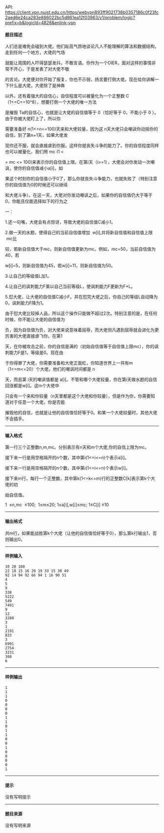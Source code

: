 API: https://client.vpn.nuist.edu.cn/https/webvpn893ff9021738b0357186c0f23fc2aed6e24ca283e886022bc5d861ea12f03963/v1/problem/logic?prefix=b&logicId=4828&enlink-vpn

#### 题目描述

人们总是难免会碰到大佬。他们趾高气昂地谈论凡人不能理解的算法和数据结构，走到任何一个地方，大佬的气场

就能让周围的人吓得瑟瑟发抖，不敢言语。你作为一个OIER，面对这样的事情非常不开心，于是发表了对大佬不敬

的言论。大佬便对你开始了报复，你也不示弱，扬言要打倒大佬。现在给你讲解一下什么是大佬，大佬除了是神犇

以外，还有着强大的自信心，自信程度可以被量化为一个正整数 C（1<=C<=10^8），想要打倒一个大佬的唯一方法

是摧毁 Ta的自信心，也就是让大佬的自信值等于 0（恰好等于 0，不能小于 0 ）。由于你被大佬盯上了，所以你

需要准备好 n(1<=n<=100)天来和大佬较量，因为这 n天大佬只会嘲讽你动摇你的自信，到了第n+1天，如果大佬发

现你还不服，就会直接虐到你服，这样你就丧失斗争的能力了。你的自信程度同样也可以被量化，我们用 mc (1 <

\= mc <= 100)来表示你的自信值上限。在第i天（i>=1），大佬会对你发动一次嘲讽，使你的自信值减小a\[i\]，如

果这个时刻你的自信值小于0了，那么你就丧失斗争能力，也就失败了（特别注意你的自信值为0的时候还可以继续

和大佬斗争）。在这一天，大佬对你发动嘲讽之后，如果你的自信值仍大于等于0，你能且仅能选择如下的行为之

一：

1.还一句嘴，大佬会有点惊讶，导致大佬的自信值C减小1。

2.做一天的水题，使得自己的当前自信值增加  w\[i\],并将新自信值和自信值上限  mc比

较，若新自信值大于mc，则新自信值更新为mc。例如，mc=50，当前自信值为40，若

w\[i\]=5，则新自信值为45，若w\[i\]=11，则新自信值为50。

3.让自己的等级值L加1。

4.让自己的讽刺能力F乘以自己当前等级L，使讽刺能力F更新为F\*L。

5.怼大佬，让大佬的自信值C减小F。并在怼完大佬之后，你自己的等级L自动降为0，讽刺能力F降为1。

由于怼大佬比较掉人品，所以这个操作只能做不超过2次。特别注意的是，在任何时候，你不能让大佬的自信值为

负，因为自信值为负，对大佬来说意味着屈辱，而大佬但凡遇到屈辱就会进化为更厉害的大佬直接虐飞你。在第1

天，在你被攻击之前，你的自信是满的（初始自信值等于自信值上限mc），你的讽刺能力F是1，等级是0。现在由

于你得罪了大佬，你需要准备和大佬正面杠，你知道世界上一共有m（1<=m<=20）个大佬，他们的嘲讽时间都是 n

天，而且第 i天的嘲讽值都是 a\[i\]。不管和哪个大佬较量，你在第i天做水题的自信回涨都是w\[i\]。这m个大佬中

只会有一个来和你较量（n天里都是这个大佬和你较量），但是作为你，你需要知道对于任意一个大佬，你是否能

摧毁他的自信，也就是让他的自信值恰好等于0。和某一个大佬较量时，其他大佬不会插手。

---

#### 输入格式

第一行三个正整数n,m,mc。分别表示有n天和m个大佬,你的自信上限为mc。

接下来一行是用空格隔开的n个数，其中第i(1<=i<=n)个表示a\[i\]。

接下来一行是用空格隔开的n个数，其中第i(1<=i<=n)个表示w\[i\]。

接下来m行，每行一个正整数，其中第k(1<=k<=m)行的正整数C\[k\]表示第k个大佬的初

始自信值。

1  ≤n,mc  ≤100;  1≤m≤20; 1≤a\[i\],w\[i\]≤mc; 1≤C\[i\] ≤10

---

#### 输出格式

共m行，如果能战胜第k个大佬（让他的自信值恰好等于0），那么第k行输出1，否则输出0。

---

#### 样例输入
```
10 20 100
22 18 15 16 20 19 33 15 38 49
92 14 94 92 66 94 1 16 90 51
4
5
9
338
5222
549
7491
9
12
3288
3
1
2191
833
3
6991
2754
3231
360
6
```

---

#### 样例输出
```
1
1
1
0
0
0
0
1
1
0
1
1
0
0
1
0
0
0
0
1
```

---

#### 提示

没有写明提示

---

#### 题目来源

没有写明来源